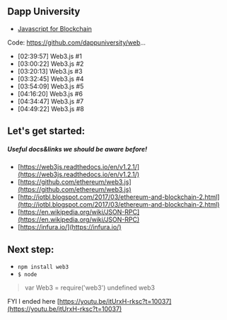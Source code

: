 
Dapp University
---------------

- [Javascript for Blockchain](https://www.youtube.com/watch?v=itUrxH-rksc&feature=youtu.be)

Code: https://github.com/dappuniversity/web...
* [02:39:57] Web3.js #1
* [03:00:22] Web3.js #2
* [03:20:13] Web3.js #3
* [03:32:45] Web3.js #4
* [03:54:09] Web3.js #5
* [04:16:20] Web3.js #6
* [04:34:47] Web3.js #7
* [04:49:22] Web3.js #8


## Let's get started: 
##### Useful docs&links we should be aware before! 
- [https://web3js.readthedocs.io/en/v1.2.1/](https://web3js.readthedocs.io/en/v1.2.1/)
- [https://github.com/ethereum/web3.js](https://github.com/ethereum/web3.js)
- [http://iotbl.blogspot.com/2017/03/ethereum-and-blockchain-2.html](http://iotbl.blogspot.com/2017/03/ethereum-and-blockchain-2.html)
- [https://en.wikipedia.org/wiki/JSON-RPC](https://en.wikipedia.org/wiki/JSON-RPC)
- [https://infura.io/](https://infura.io/)

## Next step:
- `npm install web3`
-  `$ node`
  > var Web3 = require('web3')
  undefined
  > web3

FYI I ended here [https://youtu.be/itUrxH-rksc?t=10037](https://youtu.be/itUrxH-rksc?t=10037)


